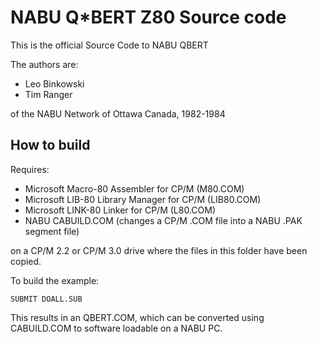# NABU Q*BERT Z80 Source code

This is the official Source Code to NABU QBERT 

The authors are:

- Leo Binkowski
- Tim Ranger

of the NABU Network of Ottawa Canada, 1982-1984

## How to build

Requires:
- Microsoft Macro-80 Assembler for CP/M (M80.COM)
- Microsoft LIB-80 Library Manager for CP/M (LIB80.COM)
- Microsoft LINK-80 Linker for CP/M (L80.COM)
- NABU CABUILD.COM (changes a CP/M .COM file into a NABU .PAK segment file)

on a CP/M 2.2 or CP/M 3.0 drive where the files in this folder have been copied.

To build the example:

`SUBMIT DOALL.SUB`

This results in an QBERT.COM, which can be converted using CABUILD.COM to software loadable on a NABU PC.

